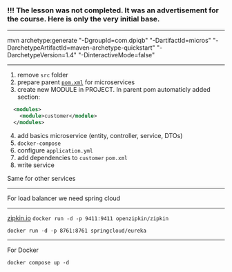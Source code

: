 ### !!! The lesson was not completed. It was an advertisement for the course. Here is only the very initial base. 
 
---

mvn archetype:generate "-DgroupId=com.dpiqb" "-DartifactId=micros" "-DarchetypeArtifactId=maven-archetype-quickstart" "-DarchetypeVersion=1.4" "-DinteractiveMode=false"

---

1. remove `src` folder
2. prepare parent [`pom.xml`](clear-parent-pom.xml) for microservices
3. create new MODULE in PROJECT. In parent pom automaticly added section:
```xml
  <modules>
    <module>customer</module>
  </modules>
```
4. add basics microservice (entity, controller, service, DTOs)
5. `docker-compose`
6. configure `application.yml`
7. add dependencies to `customer` `pom.xml`
8. write service

Same for other services

---

For load balancer we need spring cloud

---

[zipkin.io](https://zipkin.io/pages/quickstart.html)
`docker run -d -p 9411:9411 openzipkin/zipkin`

`docker run -d -p 8761:8761 springcloud/eureka`

---

For Docker
```console
docker compose up -d
```

